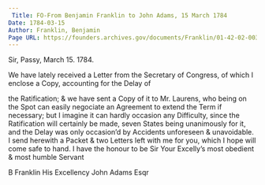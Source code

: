 ```yaml
---
 Title: FO-From Benjamin Franklin to John Adams, 15 March 1784
Date: 1784-03-15
Author: Franklin, Benjamin
Page URL: https://founders.archives.gov/documents/Franklin/01-42-02-0030
---
```



Sir,
Passy, March 15. 1784.

We have lately received a Letter from the Secretary of Congress, of which I enclose a Copy, accounting for the Delay of

the Ratification; & we have sent a Copy of it to Mr. Laurens, who being on the Spot can easily negociate an Agreement to extend the Term if necessary; but I imagine it can hardly occasion any Difficulty, since the Ratification will certainly be made, seven States being unanimously for it, and the Delay was only occasion’d by Accidents unforeseen & unavoidable.
I send herewith a Packet & two Letters left with me for you, which I hope will come safe to hand. I have the honour to be Sir Your Excelly’s most obedient & most humble Servant

B Franklin
His Excellency John Adams Esqr


